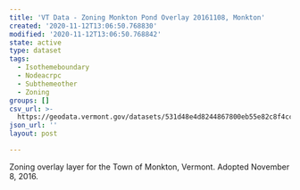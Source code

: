 ```yaml
---
title: 'VT Data - Zoning Monkton Pond Overlay 20161108, Monkton'
created: '2020-11-12T13:06:50.768830'
modified: '2020-11-12T13:06:50.768842'
state: active
type: dataset
tags:
  - Isothemeboundary
  - Nodeacrpc
  - Subthemeother
  - Zoning
groups: []
csv_url: >-
  https://geodata.vermont.gov/datasets/531d48e4d8244867800eb55e82c8f4cc_0.csv?outSR=%7B%22latestWkid%22%3A3857%2C%22wkid%22%3A102100%7D
json_url: ''
layout: post

---
```

Zoning overlay layer for the Town of Monkton, Vermont. Adopted November 8, 2016.
